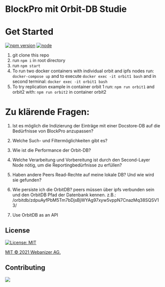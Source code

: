 # BlockPro mit Orbit-DB Studie

# Get Started
[![npm version](https://badge.fury.io/js/orbit-db.svg)](https://www.npmjs.com/package/orbit-db) [![node](https://img.shields.io/node/v/orbit-db.svg)](https://www.npmjs.com/package/orbit-db)

1. git clone this repo 
2. run ```npm i``` in root directory
3. run ```npm start``` 
4. To run two docker containers with individual orbit and ipfs nodes run: 
    ```docker-compose up``` and to execute ```docker exec -it orbit1 bash``` and in second terminal: ```docker exec -it orbit1 bash```
5. To try replication example in container orbit 1 run: ```npm run orbit1``` and orbit2 with: ```npm run orbit2``` in container orbit2

# Zu klärende Fragen:

1. Ist es möglich die Indizierung der Einträge mit einer Docstore-DB auf die Bedürfnisse von BlockPro anzupassen? 

2. Welche Such- und Filtermöglichkeiten gibt es?

3. Wie ist die Performance der Orbit-DB?

4. Welche Verarbeitung und Vorbereitung ist durch den Second-Layer Node nötig, um die Reportingbedürfnisse zu erfüllen?

5. Haben andere Peers Read-Rechte auf meine lokale DB? Und wie wird sie gefunden? 

6. Wie persiste ich die OrbitDB?
peers müssen über ipfs verbunden sein und den OrbitDB Pfad der Datenbank kennen. z.B.: /orbitdb/zdpuAyfPbM5Tm7bDjsBjWYAg97xyw5vppN7CnazMq38SQSV13/

7. Use OrbitDB as an API

## License

[![License: MIT](https://img.shields.io/badge/License-MIT-yellow.svg)](https://opensource.org/licenses/MIT)

[MIT © 2021 Webanizer AG.](./LICENSE.txt)


## Contributing

<a href="https://github.com/stallingerl/orbitdb/graphs/contributors">
  <img src="https://contrib.rocks/image?repo=stallingerl/orbitdb" />
</a>